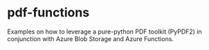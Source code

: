 # pdf-functions
Examples on how to leverage a pure-python PDF toolkit (PyPDF2) in conjunction with Azure Blob Storage and Azure Functions.
